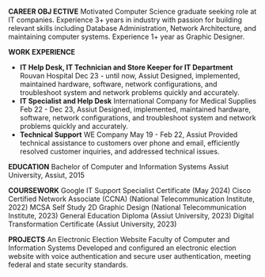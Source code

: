 **CAREER OBJ ECTIVE**
Motivated Computer Science graduate seeking role at IT companies.
Experience 3+ years in industry with passion for building relevant skills including Database Administration, Network Architecture, and maintaining computer systems.
Experience 1+ year as Graphic Designer.

**WORK EXPERIENCE**
* **IT Help Desk, IT Technician and Store Keeper for IT Department**
Rouvan Hospital
Dec 23 - until now, Assiut
Designed, implemented, maintained hardware, software, network configurations, and troubleshoot system and network problems quickly and accurately.
* **IT Specialist and Help Desk**
International Company for Medical Supplies
Feb 22 - Dec 23, Assiut
Designed, implemented, maintained hardware, software, network configurations, and troubleshoot system and network problems quickly and accurately.
* **Technical Support**
WE Company
May 19 - Feb 22, Assiut
Provided technical assistance to customers over phone and email, efficiently resolved customer inquiries, and addressed technical issues.

**EDUCATION**
Bachelor of Computer and Information Systems
Assiut University, Assiut, 2015

**COURSEWORK**
Google IT Support Specialist Certificate (May 2024)
Cisco Certified Network Associate (CCNA) (National Telecommunication Institute, 2022)
MCSA Self Study
2D Graphic Design (National Telecommunication Institute, 2023)
General Education Diploma (Assiut University, 2023)
Digital Transformation Certificate (Assiut University, 2023)

**PROJECTS**
An Electronic Election Website
Faculty of Computer and Information Systems
Developed and configured an electronic election website with voice authentication and secure user authentication, meeting federal and state security standards.